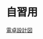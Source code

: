 # 自習用
  [電卓設計図](https://docs.google.com/spreadsheets/d/14YSuZ1VoPaUyF6fRM0tfnF8jo9x9kduDB0BQM5QL4LA/edit#gid=0)
